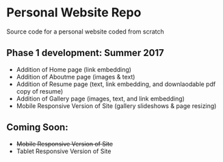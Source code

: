 # Personal Website Repo
  Source code for a personal website coded from scratch

## Phase 1 development: Summer 2017
  * Addition of Home page (link embedding)
  * Addition of Aboutme page (images & text)
  * Addition of Resume page (text, link embedding, and downlaodable pdf copy of resume)
  * Addition of Gallery page (images, text, and link embedding)
  * Mobile Responsive Version of Site (gallery slideshows & page resizing)

## Coming Soon:
  * ~~Mobile Responsive Version of Site~~
  * Tablet Responsive Version of Site
